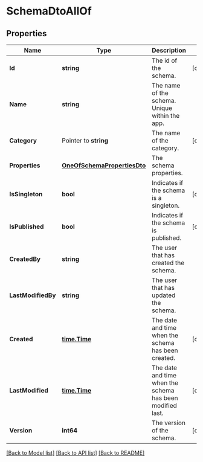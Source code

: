 # SchemaDtoAllOf

## Properties

Name | Type | Description | Notes
------------ | ------------- | ------------- | -------------
**Id** | **string** | The id of the schema. | [optional] 
**Name** | **string** | The name of the schema. Unique within the app. | 
**Category** | Pointer to **string** | The name of the category. | [optional] 
**Properties** | [**OneOfSchemaPropertiesDto**](oneOf&lt;SchemaPropertiesDto&gt;.md) | The schema properties. | 
**IsSingleton** | **bool** | Indicates if the schema is a singleton. | [optional] 
**IsPublished** | **bool** | Indicates if the schema is published. | [optional] 
**CreatedBy** | **string** | The user that has created the schema. | 
**LastModifiedBy** | **string** | The user that has updated the schema. | 
**Created** | [**time.Time**](time.Time.md) | The date and time when the schema has been created. | [optional] 
**LastModified** | [**time.Time**](time.Time.md) | The date and time when the schema has been modified last. | [optional] 
**Version** | **int64** | The version of the schema. | [optional] 

[[Back to Model list]](../README.md#documentation-for-models) [[Back to API list]](../README.md#documentation-for-api-endpoints) [[Back to README]](../README.md)


